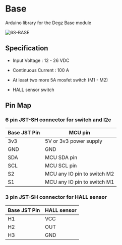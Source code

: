 # Base
 Arduino library for the Degz Base module
 
![6S-BASE](https://user-images.githubusercontent.com/45417323/166447315-1acc6923-9325-41ed-b268-c1b2426ef63f.jpeg)

## Specification

- Input Voltage : 12 - 26 VDC

- Continuous Current : 100 A

- At least two more 5A mosfet switch (M1 - M2)

- HALL sensor switch

## Pin Map

### 6 pin JST-SH connector for switch and I2c

| Base JST Pin  | MCU pin |
| ------------- | ------------- |
| 3v3  | 5V or 3v3 power supply  |
| GND | GND  |
| SDA | MCU SDA pin  |
| SCL | MCU SCL pin  |
| S2 | MCU any IO pin to switch M2  |
| S1 | MCU any IO pin to switch M1  |

### 3 pin JST-SH connector for HALL sensor

| Base JST Pin  | HALL sensor |
| ------------- | ------------- |
| H1  | VCC  |
| H2 | OUT  |
| H3 | GND  |
